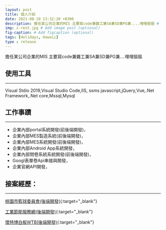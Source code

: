 ```yaml
---
layout: post
title: 個人介紹
date: 2021-08-10 13:32:20 +0300
description: 擔任某公司企業的MIS 主要寫code兼雜工兼SA兼SD兼PG兼....哩哩摳摳 # Add post description (optional)
img: i-rest.jpg # Add image post (optional)
fig-caption: # Add figcaption (optional)
tags: [Holidays, Hawaii]
type : release
---
```

擔任某公司企業的MIS 主要寫code兼雜工兼SA兼SD兼PG兼....哩哩摳摳

## 使用工具
---
Visual Stdio 2019,Visual Studio Code,IIS, ssms
javascript,jQuery,Vue,.Net Framework,.Net core,Mssql,Mysql

## 工作事蹟
---
* 企業內部portal系統開發(前後端開發)，
* 企業內部MES製造系統(前後端開發)，
* 企業內部MES系統開發(前後端開發)，
* 企業內部Android App系統開發，
* 企業內部問卷系統系統開發(前後端開發)，
* Googl表單卷Api串接與開發，
* 企業官網API開發，

## 接案經歷：
---
[桃園市籃球委員會(後端開發)](http://www.tyba.tw/){:target="_blank"}

[工業節能服務網(後端開發)](https://emis.itri.org.tw/){:target="_blank"}

[懷特博白板WTB(後端開發)](https://www.wtbtw.com.tw/?gclid=Cj0KCQjw6s2IBhCnARIsAP8RfAjq8LjAofQHp-lt1BUjpuZdh6qxkK6xI4hKDn3ly1yZEK17IeD9yusaAmPmEALw_wcB){:target="_blank"}

